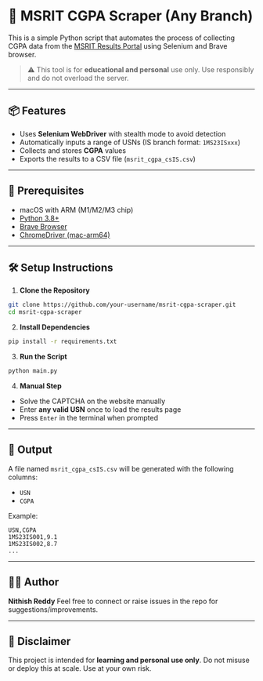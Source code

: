 # 🧠 MSRIT CGPA Scraper (Any Branch)

This is a simple Python script that automates the process of collecting CGPA data from the [MSRIT Results Portal](https://exam.msrit.edu/) using Selenium and Brave browser.

> ⚠️ This tool is for **educational and personal** use only. Use responsibly and do not overload the server.

---

## 📦 Features

- Uses **Selenium WebDriver** with stealth mode to avoid detection
- Automatically inputs a range of USNs (IS branch format: `1MS23ISxxx`)
- Collects and stores **CGPA** values
- Exports the results to a CSV file (`msrit_cgpa_csIS.csv`)

---

## 🚀 Prerequisites

- macOS with ARM (M1/M2/M3 chip)
- [Python 3.8+](https://www.python.org/downloads/)
- [Brave Browser](https://brave.com/download/)
- [ChromeDriver (mac-arm64)](https://googlechromelabs.github.io/chrome-for-testing/)

---

## 🛠️ Setup Instructions

1. **Clone the Repository**

```bash
git clone https://github.com/your-username/msrit-cgpa-scraper.git
cd msrit-cgpa-scraper
```

2. **Install Dependencies**

```bash
pip install -r requirements.txt
```

3. **Run the Script**

```bash
python main.py
```

4. **Manual Step**

- Solve the CAPTCHA on the website manually
- Enter **any valid USN** once to load the results page
- Press `Enter` in the terminal when prompted

---

## 📁 Output

A file named `msrit_cgpa_csIS.csv` will be generated with the following columns:

- `USN`
- `CGPA`

Example:

```
USN,CGPA
1MS23IS001,9.1
1MS23IS002,8.7
...
```

---

## 🧑‍💻 Author

**Nithish Reddy**
Feel free to connect or raise issues in the repo for suggestions/improvements.

---

## 📜 Disclaimer

This project is intended for **learning and personal use only**. Do not misuse or deploy this at scale. Use at your own risk.
